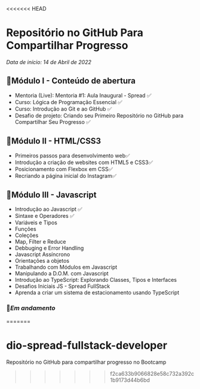 <<<<<<< HEAD
# Repositório no GitHub Para Compartilhar Progresso

*Data de início: 14 de Abril de 2022*

##  :dart:Módulo I - Conteúdo de abertura

- Mentoria (Live): Mentoria #1: Aula Inaugural - Spread :white_check_mark:
- Curso: Lógica de Programação Essencial :white_check_mark:
- Curso: Introdução ao Git e ao GitHub :white_check_mark:
- Desafio de projeto: Criando seu Primeiro Repositório no GitHub para Compartilhar Seu Progresso :white_check_mark:

## :dart:Módulo II - HTML/CSS3

- Primeiros passos para desenvolvimento web:white_check_mark:
- Introdução a criação de websites com HTML5 e CSS3:white_check_mark:
- Posicionamento com Flexbox em CSS:white_check_mark:
- Recriando a página inicial do Instagram:white_check_mark:

## :dart:Módulo III - Javascript

- Introdução ao Javascript :white_check_mark:
- Sintaxe e Operadores :white_check_mark:
- Variáveis e Tipos
- Funções
- Coleções
- Map, Filter e Reduce
- Debbuging e Error Handling
- Javascript Assíncrono
- Orientações a objetos
- Trabalhando com Módulos em Javascript
- Manipulando a D.O.M. com Javascript
- Introdução ao TypeScript: Explorando Classes, Tipos e Interfaces
- Desafios Iniciais JS - Spread FullStack
- Aprenda a criar um sistema de estacionamento usando TypeScript

### :mega:*Em andamento*

=======
# dio-spread-fullstack-developer
Repositório no GitHub para compartilhar progresso no Bootcamp
>>>>>>> f2ca633b9066828e58c732a392c1b9173d44b6bd
